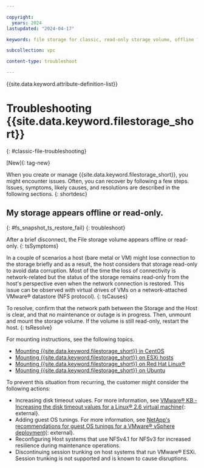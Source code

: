 ```yaml
---

copyright:
  years: 2024
lastupdated: "2024-04-17"

keywords: file storage for classic, read-only storage volume, offline file share

subcollection: vpc

content-type: troubleshoot

---
```


{{site.data.keyword.attribute-definition-list}}

# Troubleshooting {{site.data.keyword.filestorage_short}}
{: #classic-file-troubleshooting}

[New]{: tag-new}

When you create or manage {{site.data.keyword.filestorage_short}}, you might encounter issues. Often, you can recover by following a few steps. Issues, symptoms, likely causes, and resolutions are described in the following sections.
{: shortdesc}

## My storage appears offline or read-only.
{: #fs_snapshot_ts_restore_fail}
{: troubleshoot}

After a brief disconnect, the File storage volume appears offline or read-only.
{: tsSymptoms}

In a couple of scenarios a host (bare metal or VM) might lose connection to the storage briefly and as a result, the host considers that storage read-only to avoid data corruption. Most of the time the loss of connectivity is network-related but the status of the storage remains read-only from the host's perspective even when the network connection is restored. This issue can be observed with virtual drives of VMs on a network-attached VMware&reg; datastore (NFS protocol).
{: tsCauses}

To resolve, confirm that the network path between the Storage and the Host is clear, and that no maintenance or outage is in progress. Then, unmount and mount the storage volume. If the volume is still read-only, restart the host.
{: tsResolve}

For mounting instructions, see the following topics.
- [Mounting {{site.data.keyword.filestorage_short}} in CentOS](/docs/FileStorage?topic=FileStorage-mountingCentOS)
- [Mounting {{site.data.keyword.filestorage_short}} on ESXi hosts](/docs/FileStorage?topic=FileStorage-architectureguide)
- [Mounting {{site.data.keyword.filestorage_short}} on Red Hat Linux&reg;](/docs/FileStorage?topic=FileStorage-mountingLinux)
- [Mounting {{site.data.keyword.filestorage_short}} on Ubuntu](/docs/FileStorage?topic=FileStorage-mountingUbuntu)

To prevent this situation from recurring, the customer might consider the following actions:
- Increasing disk timeout values. For more information, see [VMware&reg; KB - Increasing the disk timeout values for a Linux&reg; 2.6 virtual machine](https://kb.vmware.com/s/article/1009465){: external}.
- Adding guest OS tunings. For more information, see [NetApp's recommendations for guest OS tunings for a VMware&reg; vSphere deployment](https://kb.netapp.com/data-mgmt/OTV/VSC_Kbs/What_are_the_guest_OS_tunings_needed_for_a_VMware_vSphere_deployment){: external}.
- Reconfiguring Host systems that use NFSv4.1 for NFSv3 for increased resilience during maintenance operations.
- Discontinuing session trunking on host systems that run VMware&reg; ESXi. Session trunking is not supported and is known to cause disruptions.
 